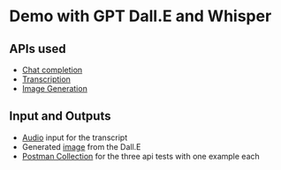 # Demo with GPT Dall.E and Whisper

APIs used 
-----
- [Chat completion](https://platform.openai.com/docs/api-reference/chat/create)
- [Transcription](https://platform.openai.com/docs/api-reference/audio/createTranscription)
- [Image Generation](https://platform.openai.com/docs/api-reference/images/create)

Input and Outputs
------
- [Audio](/demo/vdespa-medium-whisper-api.mp3) input for the transcript
- Generated [image](/demo/GeneratedImage.png) from the Dall.E
- [Postman Collection](/demo/OpenAI.postman_collection.json) for the three api tests with one example each
